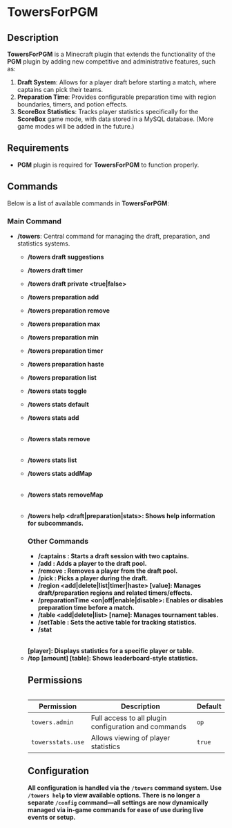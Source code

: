 # TowersForPGM

## Description

**TowersForPGM** is a Minecraft plugin that extends the functionality of the **PGM** plugin by adding new competitive and administrative features, such as:

1. **Draft System**: Allows for a player draft before starting a match, where captains can pick their teams.
2. **Preparation Time**: Provides configurable preparation time with region boundaries, timers, and potion effects.
3. **ScoreBox Statistics**: Tracks player statistics specifically for the **ScoreBox** game mode, with data stored in a MySQL database. (More game modes will be added in the future.)

## Requirements

- **PGM** plugin is required for **TowersForPGM** to function properly.

## Commands

Below is a list of available commands in **TowersForPGM**:

### Main Command

- **/towers**: Central command for managing the draft, preparation, and statistics systems.

  - **/towers draft suggestions**
  - **/towers draft timer**
  - **/towers draft private <true|false>**
  
  - **/towers preparation add**
  - **/towers preparation remove**
  - **/towers preparation max <x> <y> <z>**
  - **/towers preparation min <x> <y> <z>**
  - **/towers preparation timer <minutes>**
  - **/towers preparation haste <minutes>**
  - **/towers preparation list**
  
  - **/towers stats toggle**
  - **/towers stats default <table>**
  - **/towers stats add <table>**
  - **/towers stats remove <table>**
  - **/towers stats list**
  - **/towers stats addMap <table>**
  - **/towers stats removeMap <table>**
  
  - **/towers help <draft|preparation|stats>**: Shows help information for subcommands.

### Other Commands

- **/captains <nick1> <nick2>**: Starts a draft session with two captains.
- **/add <nick>**: Adds a player to the draft pool.
- **/remove <nick>**: Removes a player from the draft pool.
- **/pick <player>**: Picks a player during the draft.
- **/region <add|delete|list|timer|haste> [value]**: Manages draft/preparation regions and related timers/effects.
- **/preparationTime <on|off|enable|disable>**: Enables or disables preparation time before a match.
- **/table <add|delete|list> [name]**: Manages tournament tables.
- **/setTable <name>**: Sets the active table for tracking statistics.
- **/stat <table> [player]**: Displays statistics for a specific player or table.
- **/top <category> [amount] [table]**: Shows leaderboard-style statistics.

## Permissions

| Permission             | Description                                          | Default |
|------------------------|------------------------------------------------------|---------|
| `towers.admin`         | Full access to all plugin configuration and commands | `op`    |
| `towersstats.use`      | Allows viewing of player statistics                  | `true`  |

## Configuration

All configuration is handled via the `/towers` command system. Use `/towers help` to view available options. There is **no longer a separate `/config` command**—all settings are now dynamically managed via in-game commands for ease of use during live events or setup.

